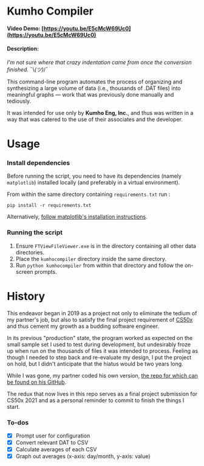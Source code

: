 # Kumho Compiler
#### Video Demo: [https://youtu.be/E5cMcW69Uc0](https://youtu.be/E5cMcW69Uc0)
#### Description:

*I'm not sure where that crazy indentation came from once the conversion finished.* ¯\\_(ツ)_/¯

This command-line program automates the process of organizing and synthesizing a large volume of data (i.e., thousands of .DAT files) into meaningful graphs — work that was previously done manually and tediously.

It was intended for use only by **Kumho Eng, Inc.**, and thus was written in a way that was catered to the use of their associates and the developer.

# Usage
### Install dependencies
Before running the script, you need to have its dependencies (namely `matplotlib`) installed locally (and preferably in a virtual environment).

From within the same directory containing `requirements.txt` run :
```
pip install -r requirements.txt
```

Alternatively, [follow matplotlib's installation instructions](https://matplotlib.org/stable/users/installing.html).

### Running the script
1. Ensure `FTViewFileViewer.exe` is in the directory containing all other data directories.
2. Place the `kumhocompiler` directory inside the same directory.
3. Run `python kumhocompiler` from within that directory and follow the on-screen prompts.

# History

This endeavor began in 2019 as a project not only to eliminate the tedium of my partner's job, but also to satisfy the final project requirement of [CS50x](https://cs50.harvard.edu/x/) and thus cement my growth as a budding software engineer.

In its previous "production" state, the program worked as expected on the small sample set I used to test during development, but undesirably froze up when run on the thousands of files it was intended to process. Feeling as though I needed to step back and re-evaluate my design, I put the project on hold, but I didn't anticipate that the hiatus would be two years long.

While I was gone, my partner coded his own version, [the repo for which can be found on his GitHub](https://github.com/alpacapetter/kumho-compiler).

The redux that now lives in this repo serves as a final project submission for CS50x 2021 and as a personal reminder to commit to finish the things I start.

### To-dos
- [x] Prompt user for configuration
- [x] Convert relevant DAT to CSV
- [x] Calculate averages of each CSV
- [x] Graph out averages (x-axis: day/month, y-axis: value)
